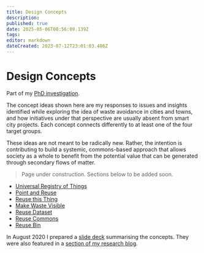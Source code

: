 ```yaml
---
title: Design Concepts
description: 
published: true
date: 2025-05-06T08:56:09.139Z
tags: 
editor: markdown
dateCreated: 2023-07-12T23:01:03.486Z
---
```


# Design Concepts

Part of my [PhD investigation](/opendott).

The concept ideas shown here are my responses to issues and insights identified while exploring the idea of waste avoidance in cities and towns, and how initiatives under that perspective are usually absent from smart city projects. Each concept connects differently to at least one of the four target groups.

These ideas are not meant to be radically new. Rather, the intention is contributing to build a systemic, commons-based approach that allows society as a whole to benefit from the potential value that can be generated through secondary flows of matter.

> Page under construction. Sections below to be added soon.

- [Universal Registry of Things](universal-registry-things)
- [Point and Reuse](point-reuse)
- [Reuse this Thing](reuse-this-thing)
- [Make Waste Visible](make-waste-visible)
- [Reuse Dataset](reuse-dataset)
- [Reuse Commons](reuse-commons)
- [Reuse Bin](reuse-bin)

In August 2020 I prepared a [slide deck](slides/2020-08_Concepts.pdf) summarising the concepts. They were also featured in a [section of my research blog](https://is.efeefe.me/opendott/concepts).